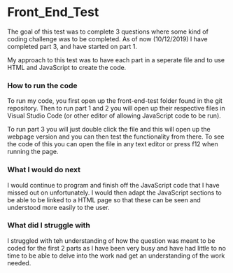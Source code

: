 # Front_End_Test
The goal of this test was to complete 3 questions where some kind of coding challenge was to be completed. As of now (10/12/2019) I have completed part 3, and have started on part 1. 

My approach to this test was to have each part in a seperate file and to use HTML and JavaScript to create the code. 

### How to run the code
To run my code, you first open up the front-end-test folder found in the git repository. Then to run part 1 and 2 you will open up their respective files in Visual Studio Code (or other editor of allowing JavaScript code to be run). 

To run part 3 you will just double click the file and this will open up the webpage version and you can then test the functionality from there. To see the code of this you can open the file in any text editor or press f12 when running the page.

### What I would do next
I would continue to program and finish off the JavaScript code that I have missed out on unfortunately. I would then adapt the JavaScript sections to be able to be linked to a HTML page so that these can be seen and understood more easily to the user.

### What did I struggle with
I struggled with teh understanding of how the question was meant to be coded for the first 2 parts as I have been very busy and have had little to no time to be able to delve into the work nad get an understanding of the work needed.
